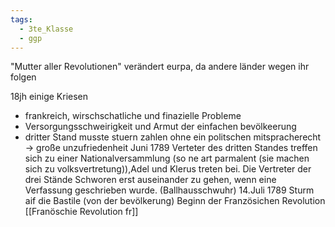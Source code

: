 ```yaml
---
tags:
  - 3te_Klasse
  - ggp
---
```

"Mutter aller Revolutionen"
verändert eurpa, da andere länder wegen ihr folgen

18jh einige Kriesen
- frankreich, wirschschatliche und finazielle Probleme
- Versorgungsschweirigkeit und Armut der einfachen bevölkeerung
- dritter Stand musste stuern zahlen ohne ein politschen mitspracherecht → große unzufriedenheit
Juni 1789
Verteter des dritten Standes treffen sich zu einer Nationalversammlung (so ne art parmalent (sie machen sich zu volksvertretung)),Adel und Klerus treten bei.
Die Vertreter der drei Stände Schworen erst auseinander zu gehen, wenn eine Verfassung geschrieben wurde. (Ballhausschwuhr)
14.Juli 1789 
Sturm aif die Bastile (von der bevölkerung)
Beginn der Französichen Revolution
[[Franöschie Revolution fr]]